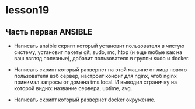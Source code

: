 # lesson19



## Часть первая ANSIBLE

  -   Написать ansible скрипт который установит пользователя в чистую систему, установит пакеты git, sudo, mc, htop (и еще любые как на ваш взгляд полезные), добавит пользователя в группы sudo и docker.

  -   Написать скрипт который развернет на этой машине от лица нового пользователя вэб сервер, настроит конфиг для nginx, чтоб nginx принимал запросы от домена tms.local. И выводил страничку на которой видно: название сервера, uptime, avg.

   -  Написать скрипт который развернет docker окружение.
   
